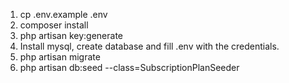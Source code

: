 1. cp .env.example .env
2. composer install
3. php artisan key:generate
4. Install mysql, create database and fill .env with the credentials.
5. php artisan migrate
6. php artisan db:seed --class=SubscriptionPlanSeeder
